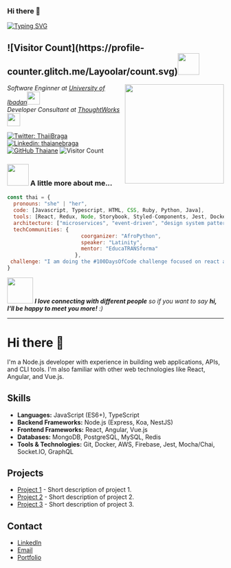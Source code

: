 ### Hi there 👋


[![Typing SVG](https://readme-typing-svg.demolab.com/?lines=Hi,+I+am+Olayiwola+Ayoola)](https://git.io/typing-svg)

<h2> ![Visitor Count](https://profile-counter.glitch.me/Layoolar/count.svg)<img src="" width="50"></h2>
<img align='right' src="" width="230">
<p><em>Software Enginner at <a href="http://www.unb.br">University of Ibadan</a><img src="https://media.giphy.com/media/fYSnHlufseco8Fh93Z/giphy.gif" width="30"></br>Developer Consultant at <a href="https://www.thoughtworks.com">ThoughtWorks</a><img src="https://media.giphy.com/media/WUlplcMpOCEmTGBtBW/giphy.gif" width="30"> 
</em></p>

[![Twitter: ThaiiBraga](https://img.shields.io/twitter/follow/ThaiiBraga?style=social)](https://twitter.com/ThaiiBraga)
[![Linkedin: thaianebraga](https://img.shields.io/badge/-thaianebraga-blue?style=flat-square&logo=Linkedin&logoColor=white&link=https://www.linkedin.com/in/thaianebraga/)](https://www.linkedin.com/in/thaianebraga/)
[![GitHub Thaiane](https://img.shields.io/github/followers/thaiane?label=follow&style=social)](https://github.com/Thaiane)
![Visitor Count](https://profile-counter.glitch.me/Layoolar/count.svg)


### <img src="https://media.giphy.com/media/VgCDAzcKvsR6OM0uWg/giphy.gif" width="50"> A little more about me...  

```javascript
const thai = {
  pronouns: "she" | "her",
  code: [Javascript, Typescript, HTML, CSS, Ruby, Python, Java],
  tools: [React, Redux, Node, Storybook, Styled-Components, Jest, Docker],
  architecture: ["microservices", "event-driven", "design system pattern"],
  techCommunities: {
                        coorganizer: "AfroPython",
                        speaker: "Latinity",
                        mentor: "EducaTRANSforma"
                      },
 challenge: "I am doing the #100DaysOfCode challenge focused on react and typescript"
}
```

<img src="https://media.giphy.com/media/LnQjpWaON8nhr21vNW/giphy.gif" width="60"> <em><b>I love connecting with different people</b> so if you want to say <b>hi, I'll be happy to meet you more!</b> :)</em>

---




# Hi there 👋

I'm a Node.js developer with experience in building web applications, APIs, and CLI tools. I'm also familiar with other web technologies like React, Angular, and Vue.js.

## Skills

- **Languages:** JavaScript (ES6+), TypeScript
- **Backend Frameworks:** Node.js (Express, Koa, NestJS)
- **Frontend Frameworks:** React, Angular, Vue.js
- **Databases:** MongoDB, PostgreSQL, MySQL, Redis
- **Tools & Technologies:** Git, Docker, AWS, Firebase, Jest, Mocha/Chai, Socket.IO, GraphQL

## Projects

- [Project 1](https://github.com/your_username/project_1) - Short description of project 1.
- [Project 2](https://github.com/your_username/project_2) - Short description of project 2.
- [Project 3](https://github.com/your_username/project_3) - Short description of project 3.

## Contact

- [LinkedIn](https://www.linkedin.com/in/your_linkedin_profile)
- [Email](mailto:your_email@example.com)
- [Portfolio](https://your_portfolio_website.com)

